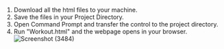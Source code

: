 1. Download all the html files to your machine.
2. Save the files in your Project Directory.
3. Open Command Prompt and transfer the control to the project directory.
4. Run "Workout.html" and the webpage opens in your browser.
![Screenshot (3484)](https://github.com/user-attachments/assets/ea37387d-a62c-4510-a3f4-f5c835386980)
